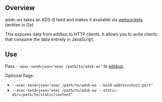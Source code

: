 ## Overview

adsb-ws takes an ADS-B feed and makes it available via [websockets](https://en.wikipedia.org/wiki/WebSocket) (written in Go)

This exposes data from adsbus to HTTP clients. It allows you to write clients that consume the data entirely in JavaScript.

## Use

Pass `--exec-send=json="exec /path/to/adsb-ws"` to [adsbus](../../adsbus/).

Optional flags:
* `--exec-send=json="exec /path/to/adsb-ws --bind-address=host:port"`
* `--exec-send=json="exec /path/to/adsb-ws --static-dir=/path/to/static/content"`
